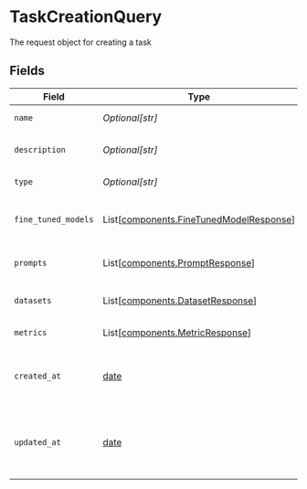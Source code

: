 # TaskCreationQuery

The request object for creating a task


## Fields

| Field                                                                                        | Type                                                                                         | Required                                                                                     | Description                                                                                  |
| -------------------------------------------------------------------------------------------- | -------------------------------------------------------------------------------------------- | -------------------------------------------------------------------------------------------- | -------------------------------------------------------------------------------------------- |
| `name`                                                                                       | *Optional[str]*                                                                              | :heavy_minus_sign:                                                                           | The name of the task                                                                         |
| `description`                                                                                | *Optional[str]*                                                                              | :heavy_minus_sign:                                                                           | The description of the task                                                                  |
| `type`                                                                                       | *Optional[str]*                                                                              | :heavy_minus_sign:                                                                           | The type of the task                                                                         |
| `fine_tuned_models`                                                                          | List[[components.FineTunedModelResponse](../../models/components/finetunedmodelresponse.md)] | :heavy_minus_sign:                                                                           | The fine-tuned models for the task                                                           |
| `prompts`                                                                                    | List[[components.PromptResponse](../../models/components/promptresponse.md)]                 | :heavy_minus_sign:                                                                           | The prompts for the task                                                                     |
| `datasets`                                                                                   | List[[components.DatasetResponse](../../models/components/datasetresponse.md)]               | :heavy_minus_sign:                                                                           | The datasets for the task                                                                    |
| `metrics`                                                                                    | List[[components.MetricResponse](../../models/components/metricresponse.md)]                 | :heavy_minus_sign:                                                                           | The metrics for the task                                                                     |
| `created_at`                                                                                 | [date](https://docs.python.org/3/library/datetime.html#date-objects)                         | :heavy_minus_sign:                                                                           | The timestamp of when the task was created                                                   |
| `updated_at`                                                                                 | [date](https://docs.python.org/3/library/datetime.html#date-objects)                         | :heavy_minus_sign:                                                                           | The timestamp of when the task was last updated                                              |